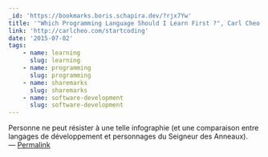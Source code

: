 ```yaml
---
_id: 'https://bookmarks.boris.schapira.dev/?rjx7Yw'
title: '"Which Programming Language Should I Learn First ?", Carl Cheo'
link: 'http://carlcheo.com/startcoding'
date: '2015-07-02'
tags:
    - name: learning
      slug: learning
    - name: programming
      slug: programming
    - name: sharemarks
      slug: sharemarks
    - name: software-development
      slug: software-development
---
```


Personne ne peut résister à une telle infographie (et une comparaison entre
langages de développement et personnages du Seigneur des Anneaux). <br>&#8212;
<a href="https://bookmarks.boris.schapira.dev/?rjx7Yw" title="Permalink">Permalink</a>
